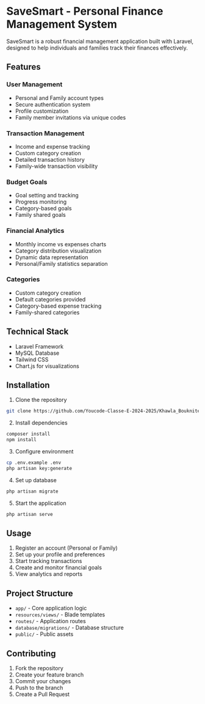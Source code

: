 # SaveSmart - Personal Finance Management System

SaveSmart is a robust financial management application built with Laravel, designed to help individuals and families track their finances effectively.

## Features

### User Management
- Personal and Family account types
- Secure authentication system
- Profile customization
- Family member invitations via unique codes

### Transaction Management
- Income and expense tracking
- Custom category creation
- Detailed transaction history
- Family-wide transaction visibility

### Budget Goals
- Goal setting and tracking
- Progress monitoring
- Category-based goals
- Family shared goals

### Financial Analytics
- Monthly income vs expenses charts
- Category distribution visualization
- Dynamic data representation
- Personal/Family statistics separation

### Categories
- Custom category creation
- Default categories provided
- Category-based expense tracking
- Family-shared categories

## Technical Stack
- Laravel Framework
- MySQL Database
- Tailwind CSS
- Chart.js for visualizations

## Installation

1. Clone the repository
```bash
git clone https://github.com/Youcode-Classe-E-2024-2025/Khawla_Boukniter-SaveSmart.git
```

2. Install dependencies
```bash
composer install
npm install
```

3. Configure environment
```bash
cp .env.example .env
php artisan key:generate
```

4. Set up database
```bash
php artisan migrate
```

5. Start the application
```bash
php artisan serve
```

## Usage

1. Register an account (Personal or Family)
2. Set up your profile and preferences
3. Start tracking transactions
4. Create and monitor financial goals
5. View analytics and reports

## Project Structure

- `app/` - Core application logic
- `resources/views/` - Blade templates
- `routes/` - Application routes
- `database/migrations/` - Database structure
- `public/` - Public assets

## Contributing

1. Fork the repository
2. Create your feature branch
3. Commit your changes
4. Push to the branch
5. Create a Pull Request
